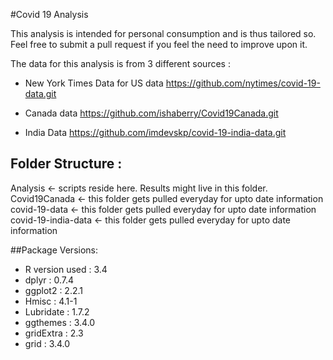 #Covid 19 Analysis

This analysis is intended for personal consumption and is thus tailored so.
Feel free to submit a pull request if you feel the need to improve upon it.

The data for this analysis is from 3 different sources :
- New York Times Data for US data
  https://github.com/nytimes/covid-19-data.git

- Canada data
  https://github.com/ishaberry/Covid19Canada.git

- India Data
  https://github.com/imdevskp/covid-19-india-data.git

## Folder Structure :

Analysis <- scripts reside here. Results might live in this folder.
Covid19Canada <- this folder gets pulled everyday for upto date information
covid-19-data <- this folder gets pulled everyday for upto date information
covid-19-india-data <- this folder gets pulled everyday for upto date information

##Package Versions:

- R version used : 3.4
- dplyr : 0.7.4
- ggplot2 : 2.2.1
- Hmisc : 4.1-1
- Lubridate : 1.7.2
- ggthemes : 3.4.0
- gridExtra : 2.3
- grid : 3.4.0
